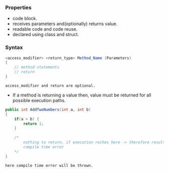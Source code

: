 
### Properties
- code block.
- receives parameters and(optionally) returns value.
- readable code and code reuse.
- declared using class and struct.

### Syntax
```c#
<access_modifier> <return_type> Method_Name (Parameters) 
{
	// method statements
	// return 
}
```
	access_modifier and return are optional.
- If a method is returning a value then, value must be returned for all possible execution paths.
```c#
public int AddTwoNumbers(int a, int b)
{
	if(a > b) {
		return 1;
	}
			
	/* 
		nothing to return, if execution reches here -> therefore results in 
		compile time error
	*/
}
```
	here compile time error will be thrown. 

